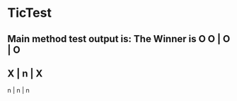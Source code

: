 # TicTest
Main method test output is:
The Winner is O
 O  |  O  |  O
---------------
 X  |  n  |  X
---------------
 n  |  n  |  n

